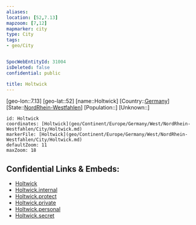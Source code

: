 ```yaml
---
aliases: 
location: [52,7.13]
mapzoom: [7,12] 
mapmarker: city 
type: City
tags:
- geo/City


SpocWebEntityId: 31004
isDeleted: false
confidential: public

title: Holtwick
---
```

[geo-lon::7.13]
[geo-lat::52]
[name::Holtwick]
[Country::[Germany](geo/Continent/Europe/Germany.md)]
[State::[NordRhein-Westfahlen](NordRhein-Westfahlen)]
[Population::]
[Unknown::]


```leaflet
id: Holtwick
coordinates: [Holtwick](geo/Continent/Europe/Germany/West/NordRhein-Westfahlen/City/Holtwick.md)
markerFile: [Holtwick](geo/Continent/Europe/Germany/West/NordRhein-Westfahlen/City/Holtwick.md)
defaultZoom: 11 
maxZoom: 18
```


## Confidential Links & Embeds: 
- [Holtwick](../../../../../../../../_public/geo/Continent/Europe/Germany/West/NordRhein-Westfahlen/City/Holtwick.md) 
- [Holtwick.internal](../../../../../../../../_internal/geo/Continent/Europe/Germany/West/NordRhein-Westfahlen/City/Holtwick.internal.md) 
- [Holtwick.protect](../../../../../../../../_protect/geo/Continent/Europe/Germany/West/NordRhein-Westfahlen/City/Holtwick.protect.md) 
- [Holtwick.private](../../../../../../../../_private/geo/Continent/Europe/Germany/West/NordRhein-Westfahlen/City/Holtwick.private.md) 
- [Holtwick.personal](../../../../../../../../_personal/geo/Continent/Europe/Germany/West/NordRhein-Westfahlen/City/Holtwick.personal.md) 
- [Holtwick.secret](../../../../../../../../_secret/geo/Continent/Europe/Germany/West/NordRhein-Westfahlen/City/Holtwick.secret.md) 
